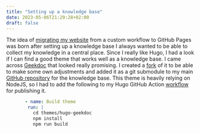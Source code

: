```yaml
---
title: "Setting up a knowledge base"
date: 2023-05-06T21:29:28+02:00
draft: false
---
```


The idea of [migrating my website](/post/gh_pages/) from a custom workflow to GitHub Pages was born after
setting up a knowledge base I always wanted to be able to collect my knowledge in a central place.
Since I really like Hugo, I had a look if I can find a good theme that works well as a knowledge base. I came across [Geekdoc](https://github.com/thegeeklab/hugo-geekdoc) that looked really promising. I created a [fork](https://github.com/nodeg/prv-geekdoc.git) of it to be able to make some own adjustments and added it as a git submodule to my
main [GitHub repository](https://github.com/nodeg/knowledge) for the knowledge base. This theme is heavily relying on
NodeJS, so I had to add the following to my Hugo GitHub Action [workflow](https://github.com/nodeg/knowledge/blob/main/.github/workflows/hugo.yaml#L53-L57) for publishing it.

```yaml
       - name: Build theme
        run: |
          cd themes/hugo-geekdoc
          npm install
          npm run build
```
